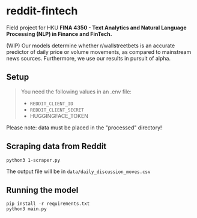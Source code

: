 # reddit-fintech

Field project for HKU **FINA 4350 - Text Analytics and Natural Language Processing (NLP) in Finance and FinTech.**

(WIP) Our models determine whether r/wallstreetbets is an accurate predictor of daily price or volume movements, as compared to mainstream news sources. Furthermore, we use our results in pursuit of alpha.

## Setup
> You need the following values in an .env file:
> - `REDDIT_CLIENT_ID` 
> - `REDDIT_CLIENT_SECRET`
> - HUGGINGFACE_TOKEN

Please note: data must be placed in the "processed" directory!

## Scraping data from Reddit
```
python3 1-scraper.py
```
The output file will be in `data/daily_discussion_moves.csv`

## Running the model
```
pip install -r requirements.txt
python3 main.py
```